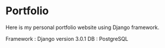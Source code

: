 # Portfolio
Here is my personal portfolio website using Django framework.

Framework : Django version 3.0.1
DB : PostgreSQL

